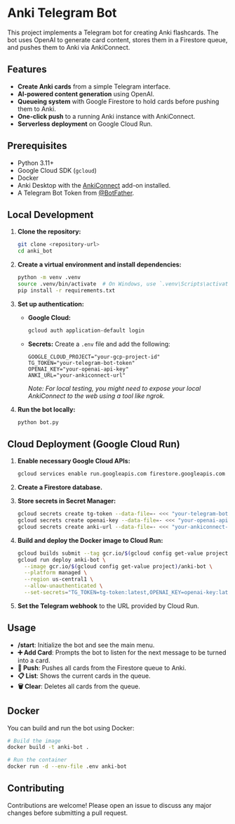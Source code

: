 # Anki Telegram Bot

This project implements a Telegram bot for creating Anki flashcards. The bot uses OpenAI to generate card content, stores them in a Firestore queue, and pushes them to Anki via AnkiConnect.

## Features

- **Create Anki cards** from a simple Telegram interface.
- **AI-powered content generation** using OpenAI.
- **Queueing system** with Google Firestore to hold cards before pushing them to Anki.
- **One-click push** to a running Anki instance with AnkiConnect.
- **Serverless deployment** on Google Cloud Run.

## Prerequisites

- Python 3.11+
- Google Cloud SDK (`gcloud`)
- Docker
- Anki Desktop with the [AnkiConnect](https://ankiweb.net/shared/info/2055492159) add-on installed.
- A Telegram Bot Token from [@BotFather](https://t.me/BotFather).

## Local Development

1.  **Clone the repository:**
    ```bash
    git clone <repository-url>
    cd anki_bot
    ```

2.  **Create a virtual environment and install dependencies:**
    ```bash
    python -m venv .venv
    source .venv/bin/activate  # On Windows, use `.venv\Scripts\activate`
    pip install -r requirements.txt
    ```

3.  **Set up authentication:**
    - **Google Cloud:**
      ```bash
      gcloud auth application-default login
      ```
    - **Secrets:** Create a `.env` file and add the following:
      ```
      GOOGLE_CLOUD_PROJECT="your-gcp-project-id"
      TG_TOKEN="your-telegram-bot-token"
      OPENAI_KEY="your-openai-api-key"
      ANKI_URL="your-ankiconnect-url"
      ```
      *Note: For local testing, you might need to expose your local AnkiConnect to the web using a tool like ngrok.*

4.  **Run the bot locally:**
    ```bash
    python bot.py
    ```

## Cloud Deployment (Google Cloud Run)

1.  **Enable necessary Google Cloud APIs:**
    ```bash
    gcloud services enable run.googleapis.com firestore.googleapis.com secretmanager.googleapis.com
    ```

2.  **Create a Firestore database.**

3.  **Store secrets in Secret Manager:**
    ```bash
    gcloud secrets create tg-token --data-file=- <<< "your-telegram-bot-token"
    gcloud secrets create openai-key --data-file=- <<< "your-openai-api-key"
    gcloud secrets create anki-url --data-file=- <<< "your-ankiconnect-url"
    ```

4.  **Build and deploy the Docker image to Cloud Run:**
    ```bash
    gcloud builds submit --tag gcr.io/$(gcloud config get-value project)/anki-bot
    gcloud run deploy anki-bot \
      --image gcr.io/$(gcloud config get-value project)/anki-bot \
      --platform managed \
      --region us-central1 \
      --allow-unauthenticated \
      --set-secrets="TG_TOKEN=tg-token:latest,OPENAI_KEY=openai-key:latest,ANKI_URL=anki-url:latest"
    ```

5.  **Set the Telegram webhook** to the URL provided by Cloud Run.

## Usage

-   **/start**: Initialize the bot and see the main menu.
-   **➕ Add Card**: Prompts the bot to listen for the next message to be turned into a card.
-   **🚀 Push**: Pushes all cards from the Firestore queue to Anki.
-   **📋 List**: Shows the current cards in the queue.
-   **🗑 Clear**: Deletes all cards from the queue.

## Docker

You can build and run the bot using Docker:

```bash
# Build the image
docker build -t anki-bot .

# Run the container
docker run -d --env-file .env anki-bot
```

## Contributing

Contributions are welcome! Please open an issue to discuss any major changes before submitting a pull request.

